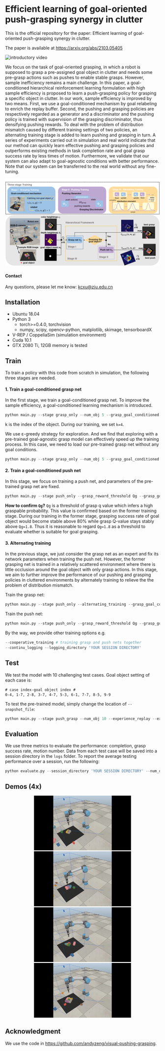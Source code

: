 # Efficient learning of goal-oriented push-grasping synergy in clutter
This is the official repository for the paper: Efficient learning of goal-oriented push-grasping synergy in clutter.

The paper is available at https://arxiv.org/abs/2103.05405

![introductory video](images/paper_video.gif)

We focus on the task of goal-oriented grasping, in which a robot is supposed to grasp a pre-assigned goal object in clutter and needs some pre-grasp actions such as pushes to enable stable grasps. However, sample inefficiency remains a main challenge. In this paper, a goal-conditioned hierarchical reinforcement learning formulation with high sample efficiency is proposed to learn a push-grasping policy for grasping a specific object in clutter. In our work, sample efficiency is improved by two means. First, we use a goal-conditioned mechanism by goal relabeling to enrich the replay buffer. Second, the pushing and grasping policies are respectively regarded as a generator and a discriminator and the pushing policy is trained with supervision of the grasping discriminator, thus densifying pushing rewards. To deal with the problem of distribution mismatch caused by different training settings of two policies, an alternating training stage is added to learn pushing and grasping in turn. A series of experiments carried out in simulation and real world indicate that our method can quickly learn effective pushing and grasping policies and outperforms existing methods in task completion rate and goal grasp success rate by less times of motion. Furthermore, we validate that our system can also adapt to goal-agnostic conditions with better performance. Note that our system can be transferred to the real world without any fine-tuning.

![system overview](images/system_hierarchical.png)

#### Contact

Any questions, please let me know: kcxu@zju.edu.cn

## Installation

- Ubuntu 18.04
- Python 3
  - torch>=0.4.0, torchvision
  - numpy, scipy, opencv-python, matplotlib, skimage, tensorboardX
- V-REP / CoppeliaSim (simulation environment)
- Cuda 10.1
- GTX 2080 Ti, 12GB memory is tested

## Train

To train a policy with this code from scratch in simulation, the following three stages are needed.

#### 1. Train a goal-conditioned grasp net

In the first stage, we train a goal-conditioned grasp net. To improve the sample efficiency, a goal-conditioned learning mechanism is introduced. 

```python
python main.py --stage grasp_only --num_obj 5 --grasp_goal_conditioned --goal_conditioned --goal_obj_idx k --experience_replay --explore_rate_decay --save_visualizations
```

k is the index of the object. During our training, we set `k=4`.

We use  ε-greedy strategy for exploration. And we find that exploring with a pre-trained goal-agnostic grasp model can effectively speed up the training process. In this case, we need to load our pre-trained grasp net without any goal conditions.

```python
python main.py --stage grasp_only --num_obj 5 --grasp_goal_conditioned --goal_conditioned --goal_obj_idx k --experience_replay --explore_rate_decay --save_visualizations --grasp_explore --load_explore_snapshot --explore_snapshot_file 'DIRECTORY OF YOUR PRE-TRAINDE GOAL-AGNOSTIC GRASP NET'
```

#### 2. Train a goal-conditioned push net

In this stage, we focus on training a push net, and parameters of the pre-trained grasp net are fixed.

```python
python main.py --stage push_only --grasp_reward_threshold Qg --grasp_goal_conditioned --goal_conditioned --goal_obj_idx k --experience_replay --explore_rate_decay --save_visualizations  --load_snapshot --snapshot_file 'DIRECTORY OF YOUR PRE-TRAINDE GOAL-CONDITIONED GRASP NET' 
```

**How to confirm `Qg`?**  `Qg` is a threshold of grasp q value which infers a high graspable probability. This value is confirmed based on the former training stage. During our training in the former stage, grasping success rate of goal object would become stable above 80% while grasp Q-value stays stably above `Qg=1.8`. Thus it is reasonable to regard  `Qg=1.8` as a threshold to evaluate whether is suitable for goal grasping.

#### 3. Alternating training

In the previous stage, we just consider the grasp net as an expert and fix its network parameters when training the push net. However, the former grasping net is trained in a relatively scattered environment where there is little occlusion around the goal object with only grasp actions. In this stage, we aim to further improve the performance of our pushing and grasping policies in cluttered environments by alternately training to relieve the the problem of distribution mismatch.

Train the grasp net:

```python
python main.py --stage push_only --alternating_training --grasp_goal_conditioned --goal_conditioned --goal_obj_idx k --experience_replay --explore_rate_decay --save_visualizations  --load_snapshot --snapshot_file 'DIRECTORY OF YOUR PRE-TRAINDE GOAL-CONDITIONED PUSH-GRASP NET' 
```

Train the push net: 

```python
python main.py --stage push_only --grasp_reward_threshold Qg --grasp_goal_conditioned --goal_conditioned --goal_obj_idx k --experience_replay --explore_rate_decay --save_visualizations  --load_snapshot --snapshot_file 'DIRECTORY OF YOUR PRE-TRAINDE GOAL-CONDITIONED PUSH-GRASP NET' 
```

By the way, we provide other training options e.g.

```python
--cooperative_training # training grasp and push nets together
--continu_logging --logging_directory 'YOUR SESSION DIRECTORY'
```

## Test

We test the model with 10 challenging test cases. Goal object setting of each case is:

```
# case index-goal object index #
0-4, 1-7, 2-8, 3-7, 4-7, 5-3, 6-1, 7-7, 8-5, 9-9
```

To test the pre-trained model, simply change the location of `--snapshot_file`:

```python
python main.py --stage push_grasp --num_obj 10 --experience_replay --explore_rate_decay --is_testing --test_preset_cases --test_preset_file 'simulation/test-cases/test-10-obj-06.txt' --load_snapshot --snapshot_file 'YOUR SNAPSHOT FILE' --save_visualizations --grasp_goal_conditioned --goal_conditioned --goal_obj_idx 1 
```

## Evaluation

We use three metrics to evaluate the performance: completion, grasp success rate, motion number. Data from each test case will be saved into a session directory in the `logs` folder. To report the average testing performance over a session, run the following:

```python
python evaluate.py --session_directory 'YOUR SESSION DIRECTORY' --num_obj_complete 1
```

## Demos (4x)

<center class="half">
	<img src="images/a.gif" alt="a" style="zoom: 33%;" />  <img src="images/b.gif" alt="b" style="zoom: 33%;" /> 
</center>

<center class="half">
	<img src="images/c.gif" alt="c" style="zoom: 33%;" />  <img src="images/d.gif" alt="d" style="zoom: 33%;" /> 
</center>

## Acknowledgment

We use the code in https://github.com/andyzeng/visual-pushing-grasping.

